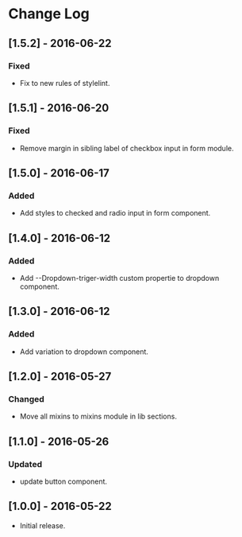 # Change Log

## [1.5.2] - 2016-06-22

### Fixed
- Fix to new rules of stylelint.


## [1.5.1] - 2016-06-20

### Fixed
- Remove margin in sibling label of checkbox input in form module.


## [1.5.0] - 2016-06-17

### Added
- Add styles to checked and radio input in form component.


## [1.4.0] - 2016-06-12

### Added
- Add --Dropdown-triger-width custom propertie to dropdown component.


## [1.3.0] - 2016-06-12

### Added
- Add variation to dropdown component.


## [1.2.0] - 2016-05-27

### Changed
- Move all mixins to mixins module in lib sections.


## [1.1.0] - 2016-05-26

### Updated
- update button component.


## [1.0.0] - 2016-05-22

* Initial release.